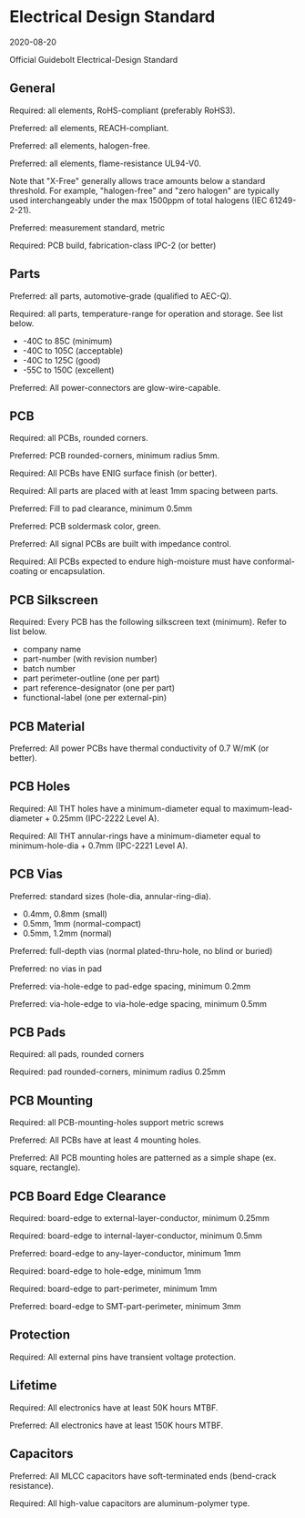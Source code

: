 # Electrical Design Standard

2020-08-20

Official Guidebolt Electrical-Design Standard

## General

Required: all elements, RoHS-compliant (preferably RoHS3).

Preferred: all elements, REACH-compliant.

Preferred: all elements, halogen-free.

Preferred: all elements, flame-resistance UL94-V0.

Note that "X-Free" generally allows trace amounts below a standard threshold. For example, "halogen-free" and "zero halogen" are typically used interchangeably under the max 1500ppm of total halogens (IEC 61249-2-21).

Preferred: measurement standard, metric

Required: PCB build, fabrication-class IPC-2 (or better)

## Parts

Preferred: all parts, automotive-grade (qualified to AEC-Q).

Required: all parts, temperature-range for operation and storage. See list below.

* -40C to 85C (minimum)
* -40C to 105C (acceptable)
* -40C to 125C (good)
* -55C to 150C (excellent)

Preferred: All power-connectors are glow-wire-capable.

## PCB

Required: all PCBs, rounded corners.

Preferred: PCB rounded-corners, minimum radius 5mm.

Required: All PCBs have ENIG surface finish (or better).

Required: All parts are placed with at least 1mm spacing between parts.

Preferred: Fill to pad clearance, minimum 0.5mm

Preferred: PCB soldermask color, green.

Preferred: All signal PCBs are built with impedance control.

Required: All PCBs expected to endure high-moisture must have conformal-coating or encapsulation.

## PCB Silkscreen

Required: Every PCB has the following silkscreen text (minimum). Refer to list below.

* company name
* part-number (with revision number)
* batch number
* part perimeter-outline (one per part)
* part reference-designator (one per part)
* functional-label (one per external-pin)

## PCB Material

Preferred: All power PCBs have thermal conductivity of 0.7 W/mK (or better).

## PCB Holes

Required: All THT holes have a minimum-diameter equal to maximum-lead-diameter + 0.25mm (IPC-2222 Level A).

Required: All THT annular-rings have a minimum-diameter equal to minimum-hole-dia + 0.7mm (IPC-2221 Level A).

## PCB Vias

Preferred: standard sizes (hole-dia, annular-ring-dia).

* 0.4mm, 0.8mm (small)
* 0.5mm, 1mm (normal-compact)
* 0.5mm, 1.2mm (normal)

Preferred: full-depth vias (normal plated-thru-hole, no blind or buried)

Preferred: no vias in pad

Preferred: via-hole-edge to pad-edge spacing, minimum 0.2mm

Preferred: via-hole-edge to via-hole-edge spacing, minimum 0.5mm

## PCB Pads

Required: all pads, rounded corners

Required: pad rounded-corners, minimum radius 0.25mm

## PCB Mounting

Required: all PCB-mounting-holes support metric screws

Preferred: All PCBs have at least 4 mounting holes.

Preferred: All PCB mounting holes are patterned as a simple shape (ex. square, rectangle).

## PCB Board Edge Clearance

Required: board-edge to external-layer-conductor, minimum 0.25mm

Required: board-edge to internal-layer-conductor, minimum 0.5mm

Preferred: board-edge to any-layer-conductor, minimum 1mm

Required: board-edge to hole-edge, minimum 1mm

Required: board-edge to part-perimeter, minimum 1mm

Preferred: board-edge to SMT-part-perimeter, minimum 3mm

## Protection

Required: All external pins have transient voltage protection.

## Lifetime

Required: All electronics have at least 50K hours MTBF.

Preferred: All electronics have at least 150K hours MTBF.

## Capacitors

Preferred: All MLCC capacitors have soft-terminated ends (bend-crack resistance).

Required: All high-value capacitors are aluminum-polymer type.



